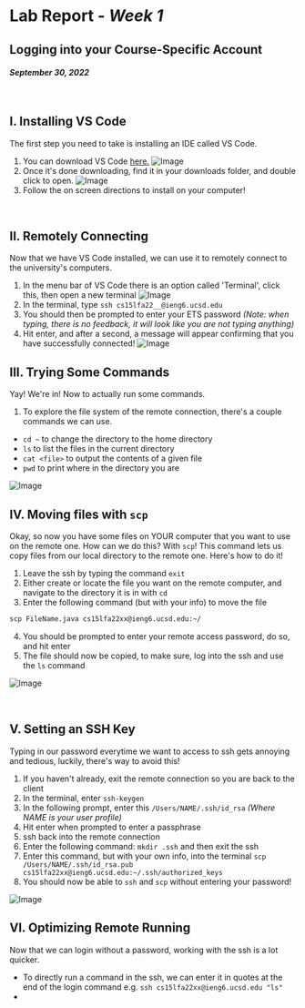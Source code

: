 # Lab Report - *Week 1*
## Logging into your Course-Specific Account 
#### *September 30, 2022*
&nbsp;

## **I. Installing VS Code**
The first step you need to take is installing an IDE called VS Code. 
1. You can download VS Code [here.](https://code.visualstudio.com/download)
![Image](VSCodeDownload.png)
2. Once it's done downloading, find it in your downloads folder, and double click to open.
![Image](VSCodePackage.png)
3. Follow the on screen directions to install on your computer!

&nbsp;

## **II. Remotely Connecting**
Now that we have VS Code installed, we can use it to remotely connect to the university's computers.
1. In the menu bar of VS Code there is an option called 'Terminal', click this, then open a new terminal
![Image](TerminalWindow.png)
2. In the terminal, type `ssh cs15lfa22__@ieng6.ucsd.edu`
3. You should then be prompted to enter your ETS password *(Note: when typing, there is no feedback, it will look like you are not typing anything)*
4. Hit enter, and after a second, a message will appear confirming that you have successfully connected!
![Image](LoggingInSSH.png)
&nbsp;

## **III. Trying Some Commands**
Yay! We're in! Now to actually run some commands.
1. To explore the file system of the remote connection, there's a couple commands we can use.

+ `cd ~` to change the directory to the home directory
+ `ls` to list the files in the current directory
+ `cat <file>` to output the contents of a given file
+ `pwd` to print where in the directory you are

![Image](Commands.png)
&nbsp;

## **IV. Moving files with `scp`**
Okay, so now you have some files on YOUR computer that you want to use on the remote one. How can we do this? With `scp`! This command lets us copy files from our local directory to the remote one. Here's how to do it!
1. Leave the ssh by typing the command `exit`
2. Either create or locate the file you want on the remote computer, and navigate to the directory it is in with `cd`
3. Enter the following command (but with your info) to move the file
```diff
scp FileName.java cs15lfa22xx@ieng6.ucsd.edu:~/
```
4. You should be prompted to enter your remote access password, do so, and hit enter
5. The file should now be copied, to make sure, log into the ssh and use the `ls` command

![Image](SCP.png)

&nbsp;

## **V. Setting an SSH Key**
Typing in our password everytime we want to access to ssh gets annoying and tedious, luckily, there's way to avoid this!
1. If you haven't already, exit the remote connection so you are back to the client
2. In the terminal, enter `ssh-keygen`
3. In the following prompt, enter this `/Users/NAME/.ssh/id_rsa` *(Where NAME is your user profile)*
4. Hit enter when prompted to enter a passphrase
5. ssh back into the remote connection
6. Enter the following command: `mkdir .ssh` and then exit the ssh
7. Enter this command, but with your own info, into the terminal `scp /Users/NAME/.ssh/id_rsa.pub cs15lfa22xx@ieng6.ucsd.edu:~/.ssh/authorized_keys`
8. You should now be able to `ssh` and `scp` without entering your password!

![Image](SSH.png)
&nbsp;

## **VI. Optimizing Remote Running**
Now that we can login without a password, working with the ssh is a lot quicker. 
+ To directly run a command in the ssh, we can enter it in quotes at the end of the login command
e.g. `ssh cs15lfa22xx@ieng6.ucsd.edu "ls"`
+ 

&nbsp;
